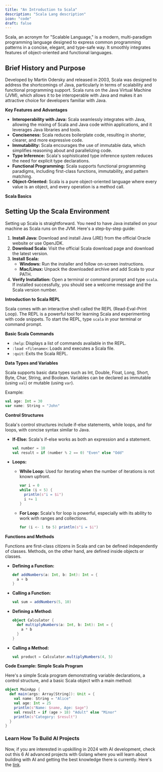 ```yaml
---
title: "An Introduction to Scala"
description: "Scala Lang description"
icon: "code"
draft: false
---
```


Scala, an acronym for "Scalable Language," is a modern, multi-paradigm programming language designed to express common programming patterns in a concise, elegant, and type-safe way. It smoothly integrates features of object-oriented and functional languages.

## Brief History and Purpose

Developed by Martin Odersky and released in 2003, Scala was designed to address the shortcomings of Java, particularly in terms of scalability and functional programming support. Scala runs on the Java Virtual Machine (JVM), which allows it to be interoperable with Java and makes it an attractive choice for developers familiar with Java.

**Key Features and Advantages**

- **Interoperability with Java:** Scala seamlessly integrates with Java, allowing the mixing of Scala and Java code within applications, and it leverages Java libraries and tools.
- **Conciseness:** Scala reduces boilerplate code, resulting in shorter, clearer, and more expressive code.
- **Immutability:** Scala encourages the use of immutable data, which simplifies reasoning about and parallelizing code.
- **Type Inference:** Scala's sophisticated type inference system reduces the need for explicit type declarations.
- **Functional Programming:** Scala supports functional programming paradigms, including first-class functions, immutability, and pattern matching.
- **Object-Oriented:** Scala is a pure object-oriented language where every value is an object, and every operation is a method call.

**Scala Basics**

## Setting Up the Scala Environment

Setting up Scala is straightforward. You need to have Java installed on your machine as Scala runs on the JVM. Here's a step-by-step guide:

1. **Install Java:** Download and install Java (JRE) from the official Oracle website or use OpenJDK.
2. **Download Scala:** Visit the official Scala download page and download the latest version.
3. **Install Scala:**
   - **Windows:** Run the installer and follow on-screen instructions.
   - **Mac/Linux:** Unpack the downloaded archive and add Scala to your PATH.
4. **Verify Installation:** Open a terminal or command prompt and type `scala`. If installed successfully, you should see a welcome message and the Scala version number.

**Introduction to Scala REPL**

Scala comes with an interactive shell called the REPL (Read-Eval-Print Loop). The REPL is a powerful tool for learning Scala and experimenting with code snippets. To start the REPL, type `scala` in your terminal or command prompt.

**Basic Scala Commands**

- `:help`: Displays a list of commands available in the REPL.
- `:load <filename>`: Loads and executes a Scala file.
- `:quit`: Exits the Scala REPL.

**Data Types and Variables**

Scala supports basic data types such as Int, Double, Float, Long, Short, Byte, Char, String, and Boolean. Variables can be declared as immutable (using `val`) or mutable (using `var`).

Example:

```scala
val age: Int = 30
var name: String = "John"
```

**Control Structures**

Scala's control structures include if-else statements, while loops, and for loops, with concise syntax similar to Java.

- **If-Else:** Scala's if-else works as both an expression and a statement.

  ```scala
  val number = 10
  val result = if (number % 2 == 0) "Even" else "Odd"
  ```

- **Loops:**
  - **While Loop:** Used for iterating when the number of iterations is not known upfront.
    ```scala
    var i = 0
    while (i < 5) {
      println(s"i = $i")
      i += 1
    }
    ```
  - **For Loop:** Scala's for loop is powerful, especially with its ability to work with ranges and collections.
    ```scala
    for (i <- 1 to 5) println(s"i = $i")
    ```

**Functions and Methods**

Functions are first-class citizens in Scala and can be defined independently of classes. Methods, on the other hand, are defined inside objects or classes.

- **Defining a Function:**
  ```scala
  def addNumbers(a: Int, b: Int): Int = {
    a + b
  }
  ```
- **Calling a Function:**

  ```scala
  val sum = addNumbers(5, 10)
  ```

- **Defining a Method:**
  ```scala
  object Calculator {
    def multiplyNumbers(a: Int, b: Int): Int = {
      a * b
    }
  }
  ```
- **Calling a Method:**
  ```scala
  val product = Calculator.multiplyNumbers(4, 5)
  ```

**Code Example: Simple Scala Program**

Here's a simple Scala program demonstrating variable declarations, a control structure, and a basic Scala object with a main method:

```scala
object MainApp {
  def main(args: Array[String]): Unit = {
    val name: String = "Alice"
    val age: Int = 25
    println(s"Name: $name, Age: $age")
    val result = if (age > 18) "Adult" else "Minor"
    println(s"Category: $result")
  }
}
```

### Learn How To Build AI Projects

Now, if you are interested in upskilling in 2024 with AI development, check out this 6 AI advanced projects with Golang where you will learn about building with AI and getting the best knowledge there is currently. Here's the [link](https://akhilsharmatech.gumroad.com/l/zgxqq).
